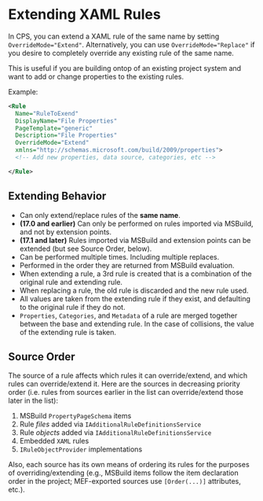 # Extending XAML Rules

In CPS, you can extend a XAML rule of the same name by setting `OverrideMode="Extend"`.
Alternatively, you can use `OverrideMode="Replace"` if you desire to completely override any
existing rule of the same name.

This is useful if you are building ontop of an existing project system and want to add
or change properties to the existing rules.

Example:

``` xml
<Rule
  Name="RuleToExend"
  DisplayName="File Properties"
  PageTemplate="generic"
  Description="File Properties"
  OverrideMode="Extend"
  xmlns="http://schemas.microsoft.com/build/2009/properties">
  <!-- Add new properties, data source, categories, etc -->

</Rule>
```

## Extending Behavior

- Can only extend/replace rules of the __same name__.
- __(17.0 and earlier)__ Can only be performed on rules imported via MSBuild, and not by extension points.
- __(17.1 and later)__ Rules imported via MSBuild and extension points can be extended (but see Source Order, below).
- Can be performed multiple times. Including multiple replaces.
- Performed in the order they are returned from MSBuild evaluation.
- When extending a rule, a 3rd rule is created that is a combination of the original rule
and extending rule.
- When replacing a rule, the old rule is discarded and the new rule used.
- All values are taken from the extending rule if they exist, and defaulting
to the original rule if they do not.
- `Properties`, `Categories`, and `Metadata` of a rule are merged together between the base
and extending rule. In the case of collisions, the value of the extending rule is taken.

## Source Order

The source of a rule affects which rules it can override/extend, and which rules can override/extend it. Here are the sources in decreasing priority order (i.e. rules from sources earlier in the list can override/extend those later in the list):

1. MSBuild `PropertyPageSchema` items
2. Rule _files_ added via `IAdditionalRuleDefinitionsService`
3. Rule _objects_ added via `IAdditionalRuleDefinitionsService`
4. Embedded `XAML` rules
5. `IRuleObjectProvider` implementations

Also, each source has its own means of ordering its rules for the purposes of overriding/extending (e.g., MSBuild items follow the item declaration order in the project; MEF-exported sources use `[Order(...)]` attributes, etc.).
